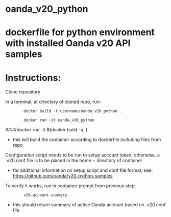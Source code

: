 # oanda_v20_python
# dockerfile for python environment with installed Oanda v20 API samples

# Instructions:

Clone repository

In a terminal, at directory of cloned repo, run:

            docker build -t username/oanda_v20_python .
            
            docker run -it oanda_v20_python
####docker run -it $(docker build -q .)

- this will build the container according to dockerfile including files from repo


Configuration script needs to be run to setup account token, otherwise, a .v20.conf file is to be placed in the home ~ directory of container
 * for additional information on setup script and conf file format, see: https://github.com/oanda/v20-python-samples
 
To verify it works, run in container prompt from previous step:

            v20-account-summary
            
- this should return summary of active Oanda account based on    .v20.conf    file
